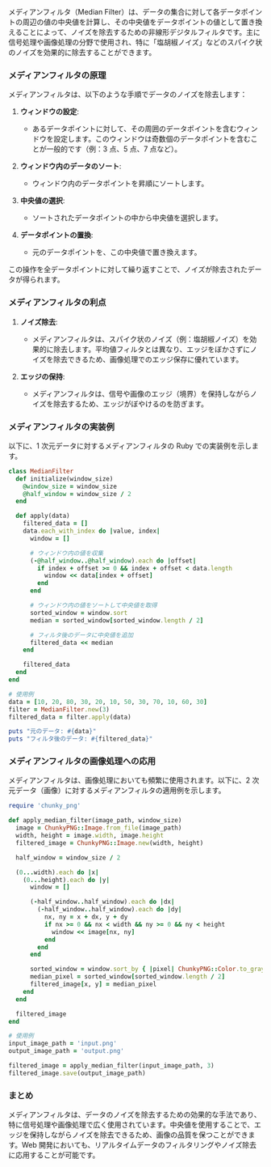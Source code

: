 メディアンフィルタ（Median Filter）は、データの集合に対して各データポイントの周辺の値の中央値を計算し、その中央値をデータポイントの値として置き換えることによって、ノイズを除去するための非線形デジタルフィルタです。主に信号処理や画像処理の分野で使用され、特に「塩胡椒ノイズ」などのスパイク状のノイズを効果的に除去することができます。

### メディアンフィルタの原理

メディアンフィルタは、以下のような手順でデータのノイズを除去します：

1. **ウィンドウの設定**:

   - あるデータポイントに対して、その周囲のデータポイントを含むウィンドウを設定します。このウィンドウは奇数個のデータポイントを含むことが一般的です（例：3 点、5 点、7 点など）。

2. **ウィンドウ内のデータのソート**:

   - ウィンドウ内のデータポイントを昇順にソートします。

3. **中央値の選択**:

   - ソートされたデータポイントの中から中央値を選択します。

4. **データポイントの置換**:
   - 元のデータポイントを、この中央値で置き換えます。

この操作を全データポイントに対して繰り返すことで、ノイズが除去されたデータが得られます。

### メディアンフィルタの利点

1. **ノイズ除去**:

   - メディアンフィルタは、スパイク状のノイズ（例：塩胡椒ノイズ）を効果的に除去します。平均値フィルタとは異なり、エッジをぼかさずにノイズを除去できるため、画像処理でのエッジ保存に優れています。

2. **エッジの保持**:
   - メディアンフィルタは、信号や画像のエッジ（境界）を保持しながらノイズを除去するため、エッジがぼやけるのを防ぎます。

### メディアンフィルタの実装例

以下に、1 次元データに対するメディアンフィルタの Ruby での実装例を示します。

```ruby
class MedianFilter
  def initialize(window_size)
    @window_size = window_size
    @half_window = window_size / 2
  end

  def apply(data)
    filtered_data = []
    data.each_with_index do |value, index|
      window = []

      # ウィンドウ内の値を収集
      (-@half_window..@half_window).each do |offset|
        if index + offset >= 0 && index + offset < data.length
          window << data[index + offset]
        end
      end

      # ウィンドウ内の値をソートして中央値を取得
      sorted_window = window.sort
      median = sorted_window[sorted_window.length / 2]

      # フィルタ後のデータに中央値を追加
      filtered_data << median
    end

    filtered_data
  end
end

# 使用例
data = [10, 20, 80, 30, 20, 10, 50, 30, 70, 10, 60, 30]
filter = MedianFilter.new(3)
filtered_data = filter.apply(data)

puts "元のデータ: #{data}"
puts "フィルタ後のデータ: #{filtered_data}"
```

### メディアンフィルタの画像処理への応用

メディアンフィルタは、画像処理においても頻繁に使用されます。以下に、2 次元データ（画像）に対するメディアンフィルタの適用例を示します。

```ruby
require 'chunky_png'

def apply_median_filter(image_path, window_size)
  image = ChunkyPNG::Image.from_file(image_path)
  width, height = image.width, image.height
  filtered_image = ChunkyPNG::Image.new(width, height)

  half_window = window_size / 2

  (0...width).each do |x|
    (0...height).each do |y|
      window = []

      (-half_window..half_window).each do |dx|
        (-half_window..half_window).each do |dy|
          nx, ny = x + dx, y + dy
          if nx >= 0 && nx < width && ny >= 0 && ny < height
            window << image[nx, ny]
          end
        end
      end

      sorted_window = window.sort_by { |pixel| ChunkyPNG::Color.to_grayscale(pixel) }
      median_pixel = sorted_window[sorted_window.length / 2]
      filtered_image[x, y] = median_pixel
    end
  end

  filtered_image
end

# 使用例
input_image_path = 'input.png'
output_image_path = 'output.png'

filtered_image = apply_median_filter(input_image_path, 3)
filtered_image.save(output_image_path)
```

### まとめ

メディアンフィルタは、データのノイズを除去するための効果的な手法であり、特に信号処理や画像処理で広く使用されています。中央値を使用することで、エッジを保持しながらノイズを除去できるため、画像の品質を保つことができます。Web 開発においても、リアルタイムデータのフィルタリングやノイズ除去に応用することが可能です。
